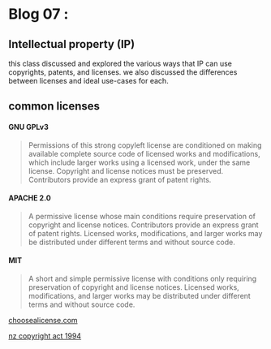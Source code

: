 # Blog 07 : 

## Intellectual property (IP)

this class discussed and explored the various ways that IP can use copyrights, patents, and licenses. we also discussed the differences between licenses and ideal use-cases for each.

## common licenses

#### GNU GPLv3

> Permissions of this strong copyleft license are conditioned on making available complete source code of licensed works and modifications, which include larger works using a licensed work, under the same license. Copyright and license notices must be preserved. Contributors provide an express grant of patent rights.

#### APACHE 2.0

> A permissive license whose main conditions require preservation of copyright and license notices. Contributors provide an express grant of patent rights. Licensed works, modifications, and larger works may be distributed under different terms and without source code.

#### MIT

> A short and simple permissive license with conditions only requiring preservation of copyright and license notices. Licensed works, modifications, and larger works may be distributed under different terms and without source code.

[choosealicense.com](https://choosealicense.com/licenses/)

[nz copyright act 1994](https://www.legislation.govt.nz/act/public/1994/0143/latest/whole.html#DLM345931)

